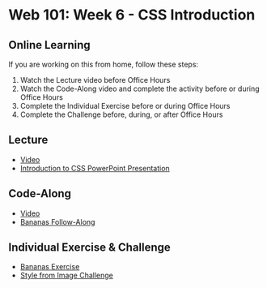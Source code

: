 # Web 101: Week 6 - CSS Introduction

## Online Learning
If you are working on this from home, follow these steps:

1. Watch the Lecture video before Office Hours
1. Watch the Code-Along video and complete the activity before or during Office Hours
1. Complete the Individual Exercise before or during Office Hours
1. Complete the Challenge before, during, or after Office Hours

## Lecture
- [Video](https://www.youtube.com/watch?v=FeDIKh0WMO8&list=PL1P_sExxi-9PSNwmays_UE8JYllVu7P7u&index=3&t=0s)
- <a href="IntroductionToCssOld.pptx" target="_blank">Introduction to CSS PowerPoint Presentation</a>

## Code-Along
- [Video](https://www.youtube.com/watch?v=hk06Ul9Iagg&list=PL1P_sExxi-9PSNwmays_UE8JYllVu7P7u&index=3)
- [Bananas Follow-Along](BananasFollowAlong.md)

## Individual Exercise & Challenge
- [Bananas Exercise](BananasIndividual.md)
- [Style from Image Challenge](StyleFromImageChallenge.md)